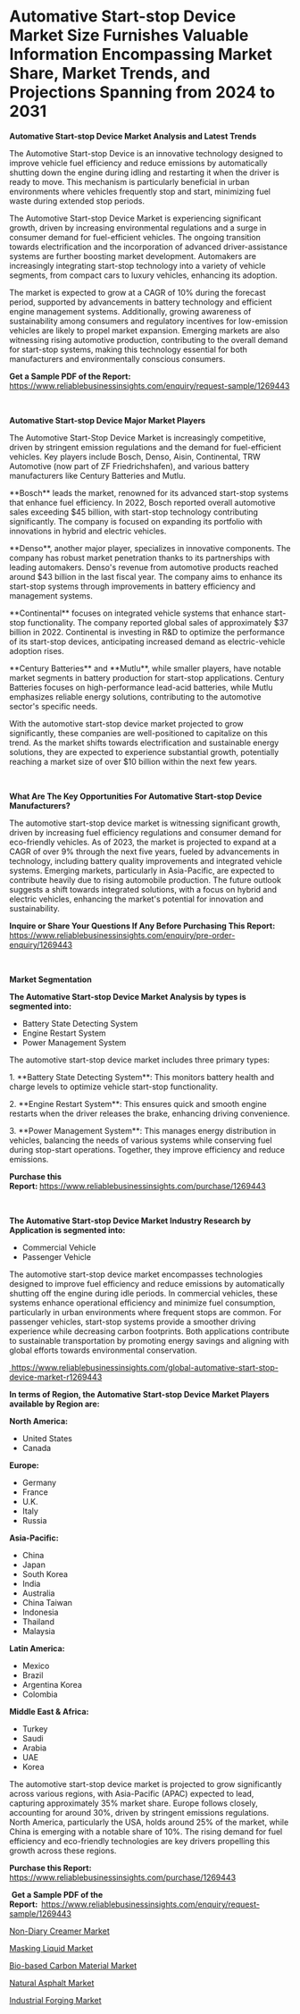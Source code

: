 <p><h1>Automative Start-stop Device Market Size Furnishes Valuable Information Encompassing Market Share, Market Trends, and Projections Spanning from 2024 to 2031</h1></p><p><strong>Automative Start-stop Device Market Analysis and Latest Trends</strong></p>
<p><p>The Automotive Start-stop Device is an innovative technology designed to improve vehicle fuel efficiency and reduce emissions by automatically shutting down the engine during idling and restarting it when the driver is ready to move. This mechanism is particularly beneficial in urban environments where vehicles frequently stop and start, minimizing fuel waste during extended stop periods.</p><p>The Automotive Start-stop Device Market is experiencing significant growth, driven by increasing environmental regulations and a surge in consumer demand for fuel-efficient vehicles. The ongoing transition towards electrification and the incorporation of advanced driver-assistance systems are further boosting market development. Automakers are increasingly integrating start-stop technology into a variety of vehicle segments, from compact cars to luxury vehicles, enhancing its adoption.</p><p>The market is expected to grow at a CAGR of 10% during the forecast period, supported by advancements in battery technology and efficient engine management systems. Additionally, growing awareness of sustainability among consumers and regulatory incentives for low-emission vehicles are likely to propel market expansion. Emerging markets are also witnessing rising automotive production, contributing to the overall demand for start-stop systems, making this technology essential for both manufacturers and environmentally conscious consumers.</p></p>
<p><strong>Get a Sample PDF of the Report:&nbsp;</strong> <a href="https://www.reliablebusinessinsights.com/enquiry/request-sample/1269443?utm_campaign=63&utm_medium=2&utm_source=Github&utm_content=ia&utm_term=11122024&utm_id=automative-start-stop-device">https://www.reliablebusinessinsights.com/enquiry/request-sample/1269443</a></p>
<p>&nbsp;</p>
<p><strong>Automative Start-stop Device Major Market Players</strong></p>
<p><p>The Automotive Start-Stop Device Market is increasingly competitive, driven by stringent emission regulations and the demand for fuel-efficient vehicles. Key players include Bosch, Denso, Aisin, Continental, TRW Automotive (now part of ZF Friedrichshafen), and various battery manufacturers like Century Batteries and Mutlu.</p><p>**Bosch** leads the market, renowned for its advanced start-stop systems that enhance fuel efficiency. In 2022, Bosch reported overall automotive sales exceeding $45 billion, with start-stop technology contributing significantly. The company is focused on expanding its portfolio with innovations in hybrid and electric vehicles.</p><p>**Denso**, another major player, specializes in innovative components. The company has robust market penetration thanks to its partnerships with leading automakers. Denso's revenue from automotive products reached around $43 billion in the last fiscal year. The company aims to enhance its start-stop systems through improvements in battery efficiency and management systems.</p><p>**Continental** focuses on integrated vehicle systems that enhance start-stop functionality. The company reported global sales of approximately $37 billion in 2022. Continental is investing in R&D to optimize the performance of its start-stop devices, anticipating increased demand as electric-vehicle adoption rises.</p><p>**Century Batteries** and **Mutlu**, while smaller players, have notable market segments in battery production for start-stop applications. Century Batteries focuses on high-performance lead-acid batteries, while Mutlu emphasizes reliable energy solutions, contributing to the automotive sector's specific needs.</p><p>With the automotive start-stop device market projected to grow significantly, these companies are well-positioned to capitalize on this trend. As the market shifts towards electrification and sustainable energy solutions, they are expected to experience substantial growth, potentially reaching a market size of over $10 billion within the next few years.</p></p>
<p>&nbsp;</p>
<p><strong>What Are The Key Opportunities For Automative Start-stop Device Manufacturers?</strong></p>
<p><p>The automotive start-stop device market is witnessing significant growth, driven by increasing fuel efficiency regulations and consumer demand for eco-friendly vehicles. As of 2023, the market is projected to expand at a CAGR of over 9% through the next five years, fueled by advancements in technology, including battery quality improvements and integrated vehicle systems. Emerging markets, particularly in Asia-Pacific, are expected to contribute heavily due to rising automobile production. The future outlook suggests a shift towards integrated solutions, with a focus on hybrid and electric vehicles, enhancing the market's potential for innovation and sustainability.</p></p>
<p><strong>Inquire or Share Your Questions If Any Before Purchasing This Report:</strong> <a href="https://www.reliablebusinessinsights.com/enquiry/pre-order-enquiry/1269443?utm_campaign=63&utm_medium=2&utm_source=Github&utm_content=ia&utm_term=11122024&utm_id=automative-start-stop-device">https://www.reliablebusinessinsights.com/enquiry/pre-order-enquiry/1269443</a></p>
<p>&nbsp;</p>
<p><strong>Market Segmentation</strong></p>
<p><strong>The Automative Start-stop Device Market Analysis by types is segmented into:</strong></p>
<p><ul><li>Battery State Detecting System</li><li>Engine Restart System</li><li>Power Management System</li></ul></p>
<p><p>The automotive start-stop device market includes three primary types: </p><p>1. **Battery State Detecting System**: This monitors battery health and charge levels to optimize vehicle start-stop functionality.</p><p> </p><p>2. **Engine Restart System**: This ensures quick and smooth engine restarts when the driver releases the brake, enhancing driving convenience.</p><p>3. **Power Management System**: This manages energy distribution in vehicles, balancing the needs of various systems while conserving fuel during stop-start operations. Together, they improve efficiency and reduce emissions.</p></p>
<p><strong>Purchase this Report:&nbsp;</strong><a href="https://www.reliablebusinessinsights.com/purchase/1269443?utm_campaign=63&utm_medium=2&utm_source=Github&utm_content=ia&utm_term=11122024&utm_id=automative-start-stop-device">https://www.reliablebusinessinsights.com/purchase/1269443</a></p>
<p>&nbsp;</p>
<p><strong>The Automative Start-stop Device Market Industry Research by Application is segmented into:</strong></p>
<p><ul><li>Commercial Vehicle</li><li>Passenger Vehicle</li></ul></p>
<p><p>The automotive start-stop device market encompasses technologies designed to improve fuel efficiency and reduce emissions by automatically shutting off the engine during idle periods. In commercial vehicles, these systems enhance operational efficiency and minimize fuel consumption, particularly in urban environments where frequent stops are common. For passenger vehicles, start-stop systems provide a smoother driving experience while decreasing carbon footprints. Both applications contribute to sustainable transportation by promoting energy savings and aligning with global efforts towards environmental conservation.</p></p>
<p><a href="https://www.reliablebusinessinsights.com/global-automative-start-stop-device-market-r1269443?utm_campaign=63&utm_medium=2&utm_source=Github&utm_content=ia&utm_term=11122024&utm_id=automative-start-stop-device">&nbsp;https://www.reliablebusinessinsights.com/global-automative-start-stop-device-market-r1269443</a></p>
<p><strong>In terms of Region, the Automative Start-stop Device Market Players available by Region are:</strong></p>
<p>
    <p> <strong> North America: </strong>
        <ul>
            <li>United States</li>
            <li>Canada</li>
        </ul>
        </p> 
    <p> <strong> Europe: </strong>
        <ul>
            <li>Germany</li>
            <li>France</li>
            <li>U.K.</li>
            <li>Italy</li>
            <li>Russia</li>
        </ul>
        </p> 
    <p> <strong> Asia-Pacific: </strong>
        <ul>
            <li>China</li>
            <li>Japan</li>
            <li>South Korea</li>
            <li>India</li>
            <li>Australia</li>
            <li>China Taiwan</li>
            <li>Indonesia</li>
            <li>Thailand</li>
            <li>Malaysia</li>
        </ul>
        </p> 
    <p> <strong> Latin America: </strong>
        <ul>
            <li>Mexico</li>
            <li>Brazil</li>
            <li>Argentina Korea</li>
            <li>Colombia</li>
        </ul>
        </p> 
    <p> <strong> Middle East & Africa: </strong>
        <ul>
            <li>Turkey</li>
            <li>Saudi</li>
            <li>Arabia</li>
            <li>UAE</li>
            <li>Korea</li>
        </ul>
    </p>
    </p>
<p><p>The automotive start-stop device market is projected to grow significantly across various regions, with Asia-Pacific (APAC) expected to lead, capturing approximately 35% market share. Europe follows closely, accounting for around 30%, driven by stringent emissions regulations. North America, particularly the USA, holds around 25% of the market, while China is emerging with a notable share of 10%. The rising demand for fuel efficiency and eco-friendly technologies are key drivers propelling this growth across these regions.</p></p>
<p><strong>Purchase this Report: </strong><a href="https://www.reliablebusinessinsights.com/purchase/1269443?utm_campaign=63&utm_medium=2&utm_source=Github&utm_content=ia&utm_term=11122024&utm_id=automative-start-stop-device">https://www.reliablebusinessinsights.com/purchase/1269443</a></p>
<p>&nbsp;<strong>Get a Sample PDF of the Report:&nbsp;&nbsp;</strong><a href="https://www.reliablebusinessinsights.com/enquiry/request-sample/1269443?utm_campaign=63&utm_medium=2&utm_source=Github&utm_content=ia&utm_term=11122024&utm_id=automative-start-stop-device">https://www.reliablebusinessinsights.com/enquiry/request-sample/1269443</a></p>
<p><strong></strong></p>
<p><p><a href="https://github.com/JubayerMia832/Market-Research-Report-List-1/blob/main/non-diary-creamer-market.md?utm_campaign=63&utm_medium=2&utm_source=Github&utm_content=ia&utm_term=11122024&utm_id=automative-start-stop-device">Non-Diary Creamer Market</a></p><p><a href="https://www.linkedin.com/pulse/c-hannibex-sqmmf?utm_campaign=63&utm_medium=2&utm_source=Github&utm_content=ia&utm_term=11122024&utm_id=automative-start-stop-device">Masking Liquid Market</a></p><p><a href="https://github.com/millionkaryn68/Market-Research-Report-List-1/blob/main/bio-based-carbon-material-market.md?utm_campaign=63&utm_medium=2&utm_source=Github&utm_content=ia&utm_term=11122024&utm_id=automative-start-stop-device">Bio-based Carbon Material Market</a></p><p><a href="https://www.linkedin.com/pulse/growth-forecast-revenue-outlook-natural-asphalt-market-projected-kvffe?utm_campaign=63&utm_medium=2&utm_source=Github&utm_content=ia&utm_term=11122024&utm_id=automative-start-stop-device">Natural Asphalt Market</a></p><p><a href="https://www.linkedin.com/pulse/growth-forecast-industrial-forging-industry-projected-bwyue?utm_campaign=63&utm_medium=2&utm_source=Github&utm_content=ia&utm_term=11122024&utm_id=automative-start-stop-device">Industrial Forging Market</a></p></p>